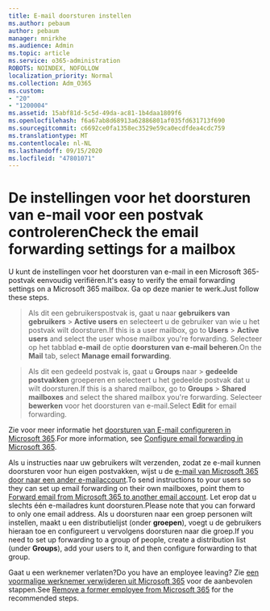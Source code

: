 ```yaml
---
title: E-mail doorsturen instellen
ms.author: pebaum
author: pebaum
manager: mnirkhe
ms.audience: Admin
ms.topic: article
ms.service: o365-administration
ROBOTS: NOINDEX, NOFOLLOW
localization_priority: Normal
ms.collection: Adm_O365
ms.custom:
- "20"
- "1200004"
ms.assetid: 15abf81d-5c5d-49da-ac81-1b4daa1809f6
ms.openlocfilehash: f6a67ab8d68913a62886801af035fd631713f690
ms.sourcegitcommit: c6692ce0fa1358ec3529e59ca0ecdfdea4cdc759
ms.translationtype: MT
ms.contentlocale: nl-NL
ms.lasthandoff: 09/15/2020
ms.locfileid: "47801071"
---
```

# <a name="check-the-email-forwarding-settings-for-a-mailbox"></a><span data-ttu-id="b10cf-102">De instellingen voor het doorsturen van e-mail voor een postvak controleren</span><span class="sxs-lookup"><span data-stu-id="b10cf-102">Check the email forwarding settings for a mailbox</span></span>

<span data-ttu-id="b10cf-103">U kunt de instellingen voor het doorsturen van e-mail in een Microsoft 365-postvak eenvoudig verifiëren.</span><span class="sxs-lookup"><span data-stu-id="b10cf-103">It's easy to verify the email forwarding settings on a Microsoft 365 mailbox.</span></span> <span data-ttu-id="b10cf-104">Ga op deze manier te werk.</span><span class="sxs-lookup"><span data-stu-id="b10cf-104">Just follow these steps.</span></span>
  
> <span data-ttu-id="b10cf-105">Als dit een gebruikerspostvak is, gaat u naar **gebruikers van gebruikers** \> **Active users** en selecteert u de gebruiker van wie u het postvak wilt doorsturen.</span><span class="sxs-lookup"><span data-stu-id="b10cf-105">If this is a user mailbox, go to **Users** \> **Active users** and select the user whose mailbox you're forwarding.</span></span> <span data-ttu-id="b10cf-106">Selecteer op het tabblad **e-mail** de optie **doorsturen van e-mail beheren**.</span><span class="sxs-lookup"><span data-stu-id="b10cf-106">On the **Mail** tab, select **Manage email forwarding**.</span></span>

> <span data-ttu-id="b10cf-107">Als dit een gedeeld postvak is, gaat u **Groups** naar \> **gedeelde postvakken** groeperen en selecteert u het gedeelde postvak dat u wilt doorsturen.</span><span class="sxs-lookup"><span data-stu-id="b10cf-107">If this is a shared mailbox, go to **Groups** \> **Shared mailboxes** and select the shared mailbox you're forwarding.</span></span> <span data-ttu-id="b10cf-108">Selecteer **bewerken** voor het doorsturen van e-mail.</span><span class="sxs-lookup"><span data-stu-id="b10cf-108">Select **Edit** for email forwarding.</span></span>

<span data-ttu-id="b10cf-109">Zie voor meer informatie het [doorsturen van E-mail configureren in Microsoft 365](https://docs.microsoft.com/microsoft-365/admin/email/configure-email-forwarding).</span><span class="sxs-lookup"><span data-stu-id="b10cf-109">For more information, see [Configure email forwarding in Microsoft 365](https://docs.microsoft.com/microsoft-365/admin/email/configure-email-forwarding).</span></span>
  
<span data-ttu-id="b10cf-110">Als u instructies naar uw gebruikers wilt verzenden, zodat ze e-mail kunnen doorsturen voor hun eigen postvakken, wijst u de [e-mail van Microsoft 365 door naar een ander e-mailaccount](https://support.office.com/article/Forward-email-from-Office-365-to-another-email-account-1ed4ee1e-74f8-4f53-a174-86b748ff6a0e).</span><span class="sxs-lookup"><span data-stu-id="b10cf-110">To send instructions to your users so they can set up email forwarding on their own mailboxes, point them to [Forward email from Microsoft 365 to another email account](https://support.office.com/article/Forward-email-from-Office-365-to-another-email-account-1ed4ee1e-74f8-4f53-a174-86b748ff6a0e).</span></span> <span data-ttu-id="b10cf-111">Let erop dat u slechts één e-mailadres kunt doorsturen.</span><span class="sxs-lookup"><span data-stu-id="b10cf-111">Please note that you can forward to only one email address.</span></span> <span data-ttu-id="b10cf-112">Als u doorsturen naar een groep personen wilt instellen, maakt u een distributielijst (onder **groepen**), voegt u de gebruikers hieraan toe en configureert u vervolgens doorsturen naar die groep.</span><span class="sxs-lookup"><span data-stu-id="b10cf-112">If you need to set up forwarding to a group of people, create a distribution list (under **Groups**), add your users to it, and then configure forwarding to that group.</span></span>
  
<span data-ttu-id="b10cf-113">Gaat u een werknemer verlaten?</span><span class="sxs-lookup"><span data-stu-id="b10cf-113">Do you have an employee leaving?</span></span> <span data-ttu-id="b10cf-114">Zie [een voormalige werknemer verwijderen uit Microsoft 365](https://docs.microsoft.com/microsoft-365/admin/add-users/remove-former-employee) voor de aanbevolen stappen.</span><span class="sxs-lookup"><span data-stu-id="b10cf-114">See [Remove a former employee from Microsoft 365](https://docs.microsoft.com/microsoft-365/admin/add-users/remove-former-employee) for the recommended steps.</span></span>
